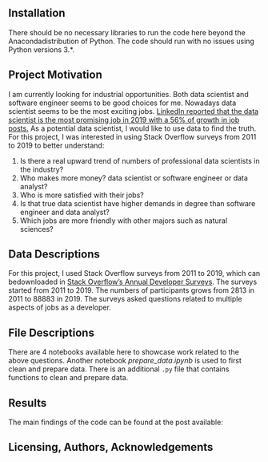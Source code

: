 ## Installation

There should be no necessary libraries to run the code here beyond the Anacondadistribution of Python. The code should run with no issues using Python versions 3.*.

## Project Motivation

I am currently looking for industrial opportunities. Both data scientist and software engineer seems to be good choices for me. Nowadays data scientist seems to be the most exciting jobs.  [LinkedIn reported that the data scientist is the most promising job in 2019 with a 56% of growth in job posts.](https://blog.linkedin.com/2019/january/10/linkedins-most-promising-jobs-of-2019)   As a potential data scientist, I would like to use data to find the truth. For this project, I was interested in using Stack Overflow surveys from 2011 to 2019 to better understand:
1.  Is there a real upward trend of numbers of professional data scientists in the industry?
2. Who makes more money? data scientist or software engineer or data analyst?
3. Who is more satisfied with their jobs?
4. Is that true data scientist have higher demands in degree than software engineer and data analyst?
5. Which jobs are more friendly with other majors such as natural sciences?

## Data Descriptions

For this project, I used Stack Overflow surveys from 2011 to 2019, which can bedownloaded in [Stack Overflow’s Annual Developer Surveys](https://insights.stackoverflow.com/survey).  The surveys started from 2011 to 2019. The numbers of participants grows from 2813 in 2011 to 88883 in 2019. The surveys asked questions related to multiple aspects of jobs as a developer.

## File Descriptions

There are 4 notebooks available here to showcase work related to the above questions. Another notebook *prepare_data.ipynb* is used to first clean and prepare data. There is an additional  `.py`  file that contains functions to clean and prepare data.

## Results

The main findings of the code can be found at the post available: 

## Licensing, Authors, Acknowledgements

